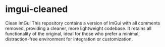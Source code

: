 # imgui-cleaned
Clean ImGui This repository contains a version of ImGui with all comments removed, providing a cleaner, more lightweight codebase. It retains all functionality of the original, ideal for those who prefer a minimal, distraction-free environment for integration or customization.
